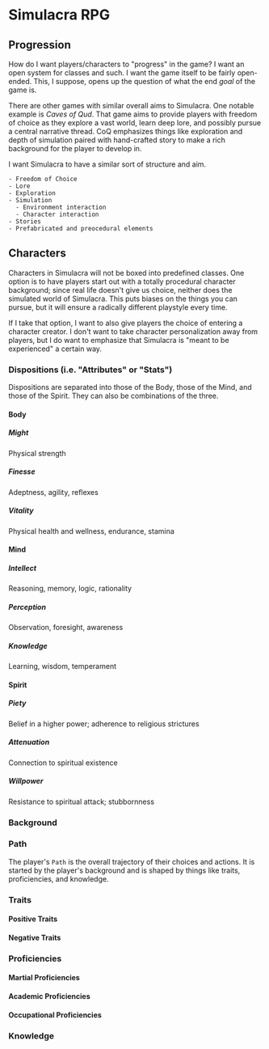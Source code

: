 # Simulacra RPG

## Progression

How do I want players/characters to "progress" in the game? I want an open system for classes and such. I want the game itself to be fairly open-ended. This, I suppose, opens up the question of what the end _goal_ of the game is.

There are other games with similar overall aims to Simulacra. One notable example is *Caves of Qud*. That game aims to provide players with freedom of choice as they explore a vast world, learn deep lore, and possibly pursue a central narrative thread. CoQ emphasizes things like exploration and depth of simulation paired with hand-crafted story to make a rich background for the player to develop in.

I want Simulacra to have a similar sort of structure and aim.

    - Freedom of Choice
    - Lore
    - Exploration
    - Simulation
      - Environment interaction
      - Character interaction
    - Stories
    - Prefabricated and preocedural elements

## Characters

Characters in Simulacra will not be boxed into predefined classes. One option is to have players start out with a totally procedural character background; since real life doesn't give us choice, neither does the simulated world of Simulacra. This puts biases on the things you can pursue, but it will ensure a radically different playstyle every time.

If I take that option, I want to also give players the choice of entering a character creator. I don't want to take character personalization away from players, but I do want to emphasize that Simulacra is "meant to be experienced" a certain way.

### Dispositions (i.e. "Attributes" or "Stats")

Dispositions are separated into those of the Body, those of the Mind, and those of the Spirit. They can also be combinations of the three.

#### Body
##### Might
Physical strength
##### Finesse
Adeptness, agility, reflexes
##### Vitality
Physical health and wellness, endurance, stamina

#### Mind
##### Intellect
Reasoning, memory, logic, rationality
##### Perception
Observation, foresight, awareness
##### Knowledge
Learning, wisdom, temperament

#### Spirit
##### Piety
Belief in a higher power; adherence to religious strictures
##### Attenuation
Connection to spiritual existence
##### Willpower
Resistance to spiritual attack; stubbornness

### Background

### Path

The player's `Path` is the overall trajectory of their choices and actions. It is started by the player's background and is shaped by things like traits, proficiencies, and knowledge.

### Traits

#### Positive Traits

#### Negative Traits

### Proficiencies

#### Martial Proficiencies

#### Academic Proficiencies

#### Occupational Proficiencies

### Knowledge
